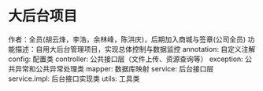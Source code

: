 # 大后台项目
作者：全员(胡云烽，李浩，余林峰，陈洪庆)，后期加入商城与签章(公司全员)
功能描述：自用大后台管理项目，实现总体控制与数据监控
annotation: 自定义注解
config: 配置类
controller: 公共接口层（文件上传、资源查询等）
exception: 公共异常和公共异常处理类
mapper: 数据库映射
service: 后台接口层
service.impl: 后台接口实现类
utils: 工具类